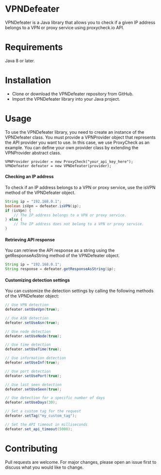 # VPNDefeater
VPNDefeater is a Java library that allows you to check if a given IP address belongs to a VPN or proxy service using proxycheck.io API.

# Requirements
Java 8 or later.
# Installation
- Clone or download the VPNDefeater repository from GitHub.
- Import the VPNDefeater library into your Java project.
# Usage
To use the VPNDefeater library, you need to create an instance of the VPNDefeater class. 
You must provide a VPNProvider object that represents the API provider you want to use. In this case, we use ProxyCheck as an example. You can define your own provider class by extending the VPNProvider abstract class.

```
VPNProvider provider = new ProxyCheck("your_api_key_here");
VPNDefeater defeater = new VPNDefeater(provider);
```
#### Checking an IP address
To check if an IP address belongs to a VPN or proxy service, use the isVPN method of the VPNDefeater object.

```java
String ip = "192.168.0.1";
boolean isVpn = defeater.isVPN(ip);
if (isVpn) {
    // The IP address belongs to a VPN or proxy service.
} else {
    // The IP address does not belong to a VPN or proxy service.
}
```
#### Retrieving API response
You can retrieve the API response as a string using the getResponseAsString method of the VPNDefeater object.

```java
String ip = "192.168.0.1";
String response = defeater.getResponseAsString(ip);
```
#### Customizing detection settings
You can customize the detection settings by calling the following methods of the VPNDefeater object:

```java
// Use VPN detection
defeater.setUseVpn(true);

// Use ASN detection
defeater.setUseAsn(true);

// Use node detection
defeater.setUseNode(true);

// Use time detection
defeater.setUseTime(true);

// Use information detection
defeater.setUseInf(true);

// Use port detection
defeater.setUsePort(true);

// Use last seen detection
defeater.setUseSeen(true);

// Use detection for a specific number of days
defeater.setUseDays(30);

// Set a custom tag for the request
defeater.setTag("my_custom_tag");

// Set the API timeout in milliseconds
defeater.set_api_timeout(5000);
```
# Contributing
Pull requests are welcome. For major changes, please open an issue first to discuss what you would like to change.
